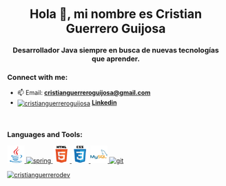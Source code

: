 <h1 align="center">Hola 👋, mi nombre es Cristian Guerrero Guijosa</h1>
<h3 align="center">Desarrollador Java siempre en busca de nuevas tecnologías que aprender.</h3>

<h3 align="left">Connect with me:</h3>

- 📫 Email: **cristianguerreroguijosa@gmail.com**
- <a href="https://linkedin.com/in/cristianguerreroguijosa" target="blank"><img align="center" src="https://cdn.jsdelivr.net/npm/simple-icons@3.0.1/icons/linkedin.svg" alt="cristianguerreroguijosa" height="20" width="27" /></a>
<a href="https://linkedin.com/in/cristianguerreroguijosa" target="blank">**Linkedin**</a>
<br>

<h3 align="left">Languages and Tools:</h3>
<p align="left">
<a href="https://www.java.com" target="_blank"> <img src="https://raw.githubusercontent.com/devicons/devicon/master/icons/java/java-original.svg" alt="java" width="40" height="40" target="_blank"/>
<a href="https://spring.io/" target="_blank"> <img src="https://www.vectorlogo.zone/logos/springio/springio-icon.svg" alt="spring" width="40" height="40" target="_blank"/>
<a href="https://www.w3.org/html/" target="_blank"> <img src="https://raw.githubusercontent.com/devicons/devicon/master/icons/html5/html5-original-wordmark.svg" alt="html5" width="40" height="40" target="_blank"/> 
<a href="https://www.w3schools.com/css/" target="_blank"> <img src="https://raw.githubusercontent.com/devicons/devicon/master/icons/css3/css3-original-wordmark.svg" alt="css3" width="40" height="40" target="_blank"/> 
<a href="https://www.mysql.com/" target="_blank"> <img src="https://raw.githubusercontent.com/devicons/devicon/master/icons/mysql/mysql-original-wordmark.svg" alt="mysql" width="40" height="40" target="_blank"/>
 <a href="https://git-scm.com/" target="_blank"> <img src="https://www.vectorlogo.zone/logos/git-scm/git-scm-icon.svg" alt="git" width="40" height="40" target="_blank"/>
</p>

<p><img align="center" src="https://github-readme-stats.vercel.app/api/top-langs?username=cristianguerrerodev&show_icons=true&locale=en&layout=compact" alt="cristianguerrerodev" /></p>
